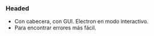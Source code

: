 ### Headed

* Con cabecera, con GUI. Electron en modo interactivo.
* Para encontrar errores más fácil.